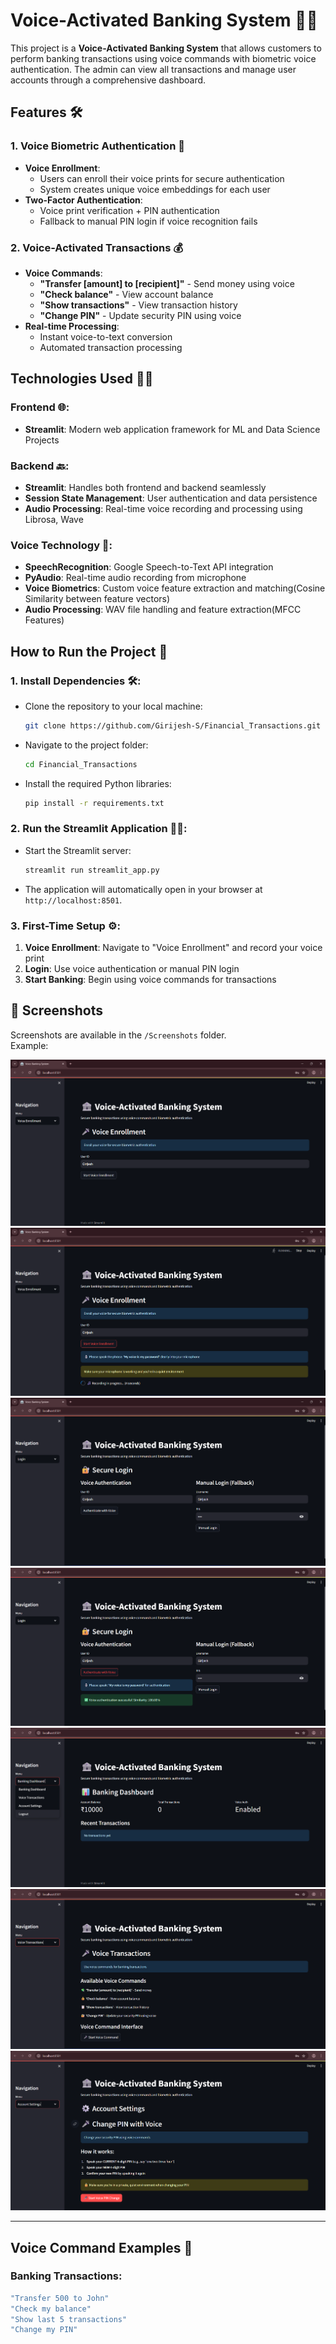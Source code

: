 # Voice-Activated Banking System 🏦🎤

This project is a **Voice-Activated Banking System** that allows customers to perform banking transactions using voice commands with biometric voice authentication. The admin can view all transactions and manage user accounts through a comprehensive dashboard.

## Features 🛠️

### 1. **Voice Biometric Authentication** 🔐
   - **Voice Enrollment**: 
     - Users can enroll their voice prints for secure authentication
     - System creates unique voice embeddings for each user
   - **Two-Factor Authentication**:
     - Voice print verification + PIN authentication
     - Fallback to manual PIN login if voice recognition fails

### 2. **Voice-Activated Transactions** 💰
   - **Voice Commands**:
     - **"Transfer [amount] to [recipient]"** - Send money using voice
     - **"Check balance"** - View account balance
     - **"Show transactions"** - View transaction history
     - **"Change PIN"** - Update security PIN using voice
   - **Real-time Processing**:
     - Instant voice-to-text conversion
     - Automated transaction processing

## Technologies Used 🧑‍💻

### Frontend 🌐:
   - **Streamlit**: Modern web application framework for ML and Data Science Projects

### Backend 🔙:
   - **Streamlit**: Handles both frontend and backend seamlessly
   - **Session State Management**: User authentication and data persistence
   - **Audio Processing**: Real-time voice recording and processing using Librosa, Wave

### Voice Technology 🎤:
   - **SpeechRecognition**: Google Speech-to-Text API integration
   - **PyAudio**: Real-time audio recording from microphone
   - **Voice Biometrics**: Custom voice feature extraction and matching(Cosine Similarity between feature vectors)
   - **Audio Processing**: WAV file handling and feature extraction(MFCC Features)

## How to Run the Project 🚀

### 1. **Install Dependencies** 🛠️:
   - Clone the repository to your local machine:
     ```bash
     git clone https://github.com/Girijesh-S/Financial_Transactions.git
     ```
   - Navigate to the project folder:
     ```bash
     cd Financial_Transactions
     ```
   - Install the required Python libraries:
     ```bash
     pip install -r requirements.txt
     ```

### 2. **Run the Streamlit Application** 🏃‍♂️:
   - Start the Streamlit server:
     ```bash
     streamlit run streamlit_app.py
     ```
   - The application will automatically open in your browser at `http://localhost:8501`.

### 3. **First-Time Setup** ⚙️:
   1. **Voice Enrollment**: Navigate to "Voice Enrollment" and record your voice print
   2. **Login**: Use voice authentication or manual PIN login
   3. **Start Banking**: Begin using voice commands for transactions


## 📸 Screenshots

Screenshots are available in the `/Screenshots` folder.  
Example:

![Img1](Screenshots/Img1.png)
![Img2](Screenshots/Img2.png)
![Img3](Screenshots/Img3.png)
![Img4](Screenshots/Img4.png)
![Img5](Screenshots/Img5.png)
![Img6](Screenshots/Img6.png)
![Img7](Screenshots/Img7.png)

---

## Voice Command Examples 🎯

### Banking Transactions:
```bash
"Transfer 500 to John"
"Check my balance" 
"Show last 5 transactions"
"Change my PIN"
